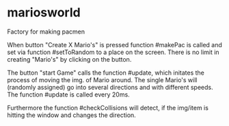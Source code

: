 # mariosworld

Factory for making pacmen

When button "Create X Mario's" is pressed function #makePac is called and set 
via function #setToRandom to a place on the screen.
There is no limit in creating "Mario's" by clicking on the button.

The button "start Game" calls the function #update, which initates the process of moving the img. of Mario around.
The single Mario's will (randomly assigned) go into several directions and with different speeds.
The function #update is called every 20ms.

Furthermore the function #checkCollisions will detect, if the img/item is hitting the window and changes the direction.
